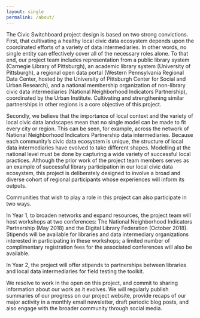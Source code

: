 ```yaml
---
layout: single 
permalink: /about/
---
```

The Civic Switchboard project design is based on two strong convictions. First, that cultivating a healthy local civic data ecosystem depends upon the coordinated efforts of a variety of data intermediaries. In other words, no single entity can effectively cover all of the necessary roles alone. To that end, our project team includes representation from a public library system (Carnegie Library of Pittsburgh), an academic library system (University of Pittsburgh), a regional open data portal (Western Pennsylvania Regional Data Center, hosted by the University of Pittsburgh Center for Social and Urban Research), and a national membership organization of non-library civic data intermediaries (National Neighborhood Indicators Partnership), coordinated by the Urban Institute. Cultivating and strengthening similar partnerships in other regions is a core objective of this project.



Secondly, we believe that the importance of local context and the variety of local civic data landscapes mean that no single model can be made to fit every city or region. This can be seen, for example, across the network of National Neighborhood Indicators Partnership data intermediaries. Because each community’s civic data ecosystem is unique, the structure of local data intermediaries have evolved to take different shapes. Modelling at the national level must be done by capturing a wide variety of successful local practices. Although the prior work of the project team members serves as an example of successful library participation in our local civic data ecosystem, this project is deliberately designed to involve a broad and diverse cohort of regional participants whose experiences will inform its outputs.


Communities that wish to play a role in this project can also participate in two ways.


In Year 1, to broaden networks and expand resources, the project team will host workshops at two conferences: The National Neighborhood Indicators Partnership (May 2018) and the Digital Library Federation (October 2018). Stipends will be available for libraries and data intermediary organizations interested in participating in these workshops; a limited number of complimentary registration fees for the associated conferences will also be available.


In Year 2, the project will offer stipends to partnerships between libraries and local data intermediaries for field testing the toolkit.


We resolve to work in the open on this project, and commit to sharing information about our work as it evolves. We will regularly publish summaries of our progress on our project website, provide recaps of our major activity in a monthly email newsletter, draft periodic blog posts, and also engage with the broader community through social media.
